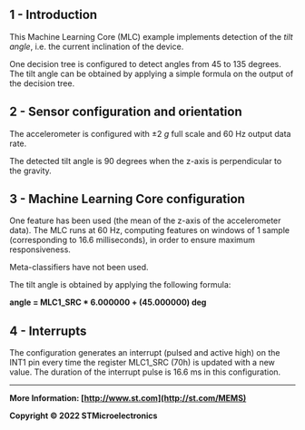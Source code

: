 ## 1 - Introduction

This Machine Learning Core (MLC) example implements detection of the *tilt angle*, i.e. the current inclination of the device.

One decision tree is configured to detect angles from 45 to 135 degrees. The tilt angle can be obtained by applying a simple formula on the output of the decision tree.


## 2 - Sensor configuration and orientation

The accelerometer is configured with ±2 *g* full scale and 60 Hz output data rate.

The detected tilt angle is 90 degrees when the z-axis is perpendicular to the gravity.


## 3 - Machine Learning Core configuration

One feature has been used (the mean of the z-axis of the accelerometer data).
The MLC runs at 60 Hz, computing features on windows of 1 sample (corresponding to 16.6 milliseconds), in order to ensure maximum responsiveness.

Meta-classifiers have not been used.

The tilt angle is obtained by applying the following formula:

**angle = MLC1_SRC * 6.000000 + (45.000000) deg**


## 4 - Interrupts

The configuration generates an interrupt (pulsed and active high) on the INT1 pin every time the register MLC1_SRC (70h) is updated with a new value. The duration of the interrupt pulse is 16.6 ms in this configuration.

------

**More Information: [http://www.st.com](http://st.com/MEMS)**

**Copyright © 2022 STMicroelectronics**

